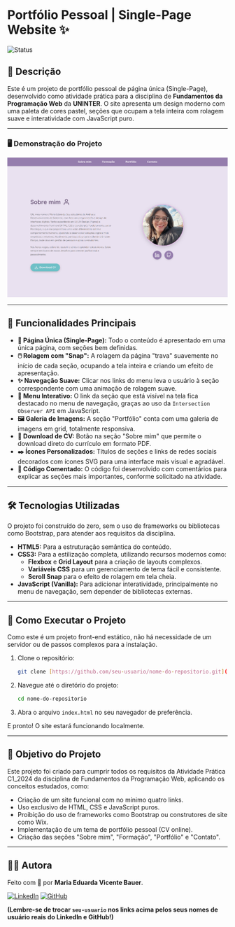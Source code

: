 # Portfólio Pessoal | Single-Page Website ✨

![Status](https://img.shields.io/badge/status-concluído-brightgreen)

## 📖 Descrição

Este é um projeto de portfólio pessoal de página única (Single-Page), desenvolvido como atividade prática para a disciplina de **Fundamentos da Programação Web** da **UNINTER**. O site apresenta um design moderno com uma paleta de cores pastel, seções que ocupam a tela inteira com rolagem suave e interatividade com JavaScript puro.

---

### 🖥️ Demonstração do Projeto

<img src=".\.github\image.png"></img>

---

## 🚀 Funcionalidades Principais

- **📄 Página Única (Single-Page):** Todo o conteúdo é apresentado em uma única página, com seções bem definidas.
- **🖱️ Rolagem com "Snap":** A rolagem da página "trava" suavemente no início de cada seção, ocupando a tela inteira e criando um efeito de apresentação.
- **✨ Navegação Suave:** Clicar nos links do menu leva o usuário à seção correspondente com uma animação de rolagem suave.
- **📍 Menu Interativo:** O link da seção que está visível na tela fica destacado no menu de navegação, graças ao uso da `Intersection Observer API` em JavaScript.
- **🖼️ Galeria de Imagens:** A seção "Portfólio" conta com uma galeria de imagens em grid, totalmente responsiva.
- **📄 Download de CV:** Botão na seção "Sobre mim" que permite o download direto do currículo em formato PDF.
- **✒️ Ícones Personalizados:** Títulos de seções e links de redes sociais decorados com ícones SVG para uma interface mais visual e agradável.
- **📝 Código Comentado:** O código foi desenvolvido com comentários para explicar as seções mais importantes, conforme solicitado na atividade.

---

## 🛠️ Tecnologias Utilizadas

O projeto foi construído do zero, sem o uso de frameworks ou bibliotecas como Bootstrap, para atender aos requisitos da disciplina.

- **HTML5:** Para a estruturação semântica do conteúdo.
- **CSS3:** Para a estilização completa, utilizando recursos modernos como:
  - **Flexbox** e **Grid Layout** para a criação de layouts complexos.
  - **Variáveis CSS** para um gerenciamento de tema fácil e consistente.
  - **Scroll Snap** para o efeito de rolagem em tela cheia.
- **JavaScript (Vanilla):** Para adicionar interatividade, principalmente no menu de navegação, sem depender de bibliotecas externas.

---

## 📁 Como Executar o Projeto

Como este é um projeto front-end estático, não há necessidade de um servidor ou de passos complexos para a instalação.

1. Clone o repositório:
   ```bash
   git clone [https://github.com/seu-usuario/nome-do-repositorio.git](https://github.com/seu-usuario/nome-do-repositorio.git)
   ```
2. Navegue até o diretório do projeto:
   ```bash
   cd nome-do-repositorio
   ```
3. Abra o arquivo `index.html` no seu navegador de preferência.

E pronto! O site estará funcionando localmente.

---

## 🎯 Objetivo do Projeto

Este projeto foi criado para cumprir todos os requisitos da Atividade Prática C1_2024 da disciplina de Fundamentos da Programação Web, aplicando os conceitos estudados, como:

- Criação de um site funcional com no mínimo quatro links.
- Uso exclusivo de HTML, CSS e JavaScript puros.
- Proibição do uso de frameworks como Bootstrap ou construtores de site como Wix.
- Implementação de um tema de portfólio pessoal (CV online).
- Criação das seções "Sobre mim", "Formação", "Portfólio" e "Contato".

---

## 👩‍💻 Autora

Feito com 💜 por **Maria Eduarda Vicente Bauer**.

[![LinkedIn](https://img.shields.io/badge/LinkedIn-0077B5?style=for-the-badge&logo=linkedin&logoColor=white)](https://www.linkedin.com/in/maria-eduarda-vicente-bauer-55664230a/)
[![GitHub](https://img.shields.io/badge/GitHub-181717?style=for-the-badge&logo=github&logoColor=white)](https://github.com/DudahBauer/)

**(Lembre-se de trocar `seu-usuario` nos links acima pelos seus nomes de usuário reais do LinkedIn e GitHub!)**
